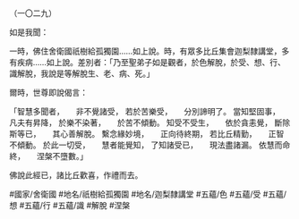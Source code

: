 （一〇二九）

如是我聞：

一時，佛住舍衛國祇樹給孤獨園……如上說。時，有眾多比丘集會迦梨隸講堂，多有疾病……如上說。差別者：「乃至聖弟子如是觀者，於色解脫，於受、想、行、識解脫，我說是等解脫生、老、病、死。」

爾時，世尊即說偈言：

「智慧多聞者，　　非不覺諸受，
若於苦樂受，　　分別諦明了。
當知堅固事，　　凡夫有昇降，
於樂不染著，　　於苦不傾動。
知受不受生，　　依於貪恚覺，
斷除斯等已，　　其心善解脫。
繫念緣妙境，　　正向待終期，
若比丘精勤，　　正智不傾動。
於此一切受，　　慧者能覺知，
了知諸受已，　　現法盡諸漏。
依慧而命終，　　涅槃不墮數。」

佛說此經已，諸比丘歡喜，作禮而去。

#國家/舍衛國
#地名/祇樹給孤獨園
#地名/迦梨隸講堂
#五蘊/色
#五蘊/受
#五蘊/想
#五蘊/行
#五蘊/識
#解脫
#涅槃
